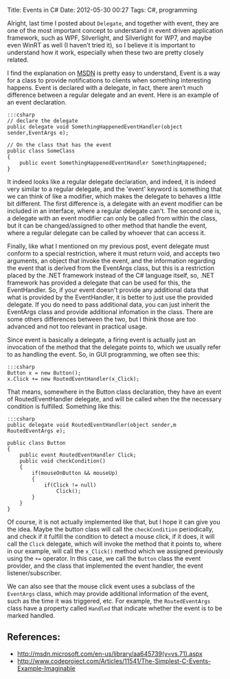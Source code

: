 Title: Events in C#
Date: 2012-05-30 00:27
Tags: C#, programming

Alright, last time I posted about `Delegate`, and together with event,
they are one of the most important concept to understand in event driven
application framework, such as WPF, Silverlight, and Silverlight for
WP7, and maybe even WinRT as well (I haven’t tried it), so I believe it
is important to understand how it work, especially when these two are
pretty closely related.

I find the explanation on [MSDN][link2] is pretty easy to understand, Event is
a way for a class to provide notifications to clients when something
interesting happens. Event is declared with a delegate, in fact, there
aren’t much difference between a regular delegate and an event. Here is
an example of an event declaration.

    :::csharp
    // declare the delegate
    public delegate void SomethingHappenedEventHandler(object sender,EventArgs e);

    // On the class that has the event
    public class SomeClass
    {
        public event SomethingHappenedEventHandler SomethingHappened;
    }

It indeed looks like a regular delegate declaration, and indeed, it is
indeed very similar to a regular delegate, and the 'event' keyword is
something that we can think of like a modifier, which makes the delegate
to behaves a little bit different. The first difference is, a delegate
with an event modifier can be included in an interface, where a regular
delegate can't. The second one is, a delegate with an event modifier can
only be called from within the class, but it can be changed/assigned to
other method that handle the event, where a regular delegate can be
called by whoever that can access it.

Finally, like what I mentioned on my previous post, event delegate must
conform to a special restriction, where it must return void, and accepts
two arguments, an object that invoke the event, and the information
regarding the event that is derived from the EventArgs class, but this
is a restriction placed by the .NET framework instead of the C# language
itself, so, .NET framework has provided a delegate that can be used for
this, the EventHandler. So, if your event doesn't provide any additional
data that what is provided by the EventHandler, it is better to just use
the provided delegate. If you do need to pass additional data, you can
just inherit the EventArgs class and provide additional infomation in
the class. There are some others differences between the two, but I
think those are too advanced and not too relevant in practical usage.

Since event is basically a delegate, a firing event is actually just an
invocation of the method that the delegate points to, which we usually
refer to as handling the event. So, in GUI programming, we often see
this:

    :::csharp
    Button x = new Button();
    x.Click += new RoutedEventHandler(x_Click);

That means, somewhere in the Button class declaration, they have an
event of RoutedEventHandler delegate, and will be called when the the
necessary condition is fulfilled. Something like this:

    :::csharp
    public delegate void RoutedEventHandler(object sender,m RoutedEventArgs e);

    public class Button
    {
        public event RoutedEventHandler Click;
        public void checkCondition()
        {
            if(mouseOnButton && mouseUp)
            {
                if(Click != null)
                    Click();
            }
        }
    }

Of course, it is not actually implemented like that, but I hope it can
give you the idea. Maybe the button class will call the `checkCondition`
periodically, and check if it fulfill the condition to detect a mouse
click, if it does, it will call the `Click` delegate, which will invoke
the method that it points to, where in our example, will call the
`x_Click()` method which we assigned previously using the `+=` operator. In
this case, we call the `Button` class the event provider, and the class
that implemented the event handler, the event listener/subscriber.

We can also see that the mouse click event uses a subclass of the
`EventArgs` class, which may provide additional information of the
event, such as the time it was triggered, etc. For example, the
`RoutedEventArgs` class have a property called `Handled` that indicate
whether the event is to be marked handled.

## References:
* <http://msdn.microsoft.com/en-us/library/aa645739(v=vs.71).aspx>
* <http://www.codeproject.com/Articles/11541/The-Simplest-C-Events-Example-Imaginable>

[link2]: http://msdn.microsoft.com/en-us/library/aa645739(v=vs.71).aspx